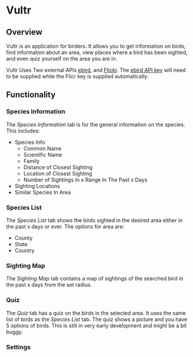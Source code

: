 # Vultr

## Overview
Vultr is an application for birders. It allows you to get information on birds, find information about an area, view places where a bird has been sighted, and even quiz yourself on the area you are in.

Vultr Uses Two external APIs [ebird](https://ebird.org/home), and  [Flickr](https://flickr.com). The [ebird API key](https://ebird.org/api/keygen) will need to be supplied while the Flicr key is supplied automatically.

## Functionality

### Species Information

The _Species Information_ tab is for the general information on the species. This includes:
* Species Info
  - Common Name
  - Scientific Name
  - Family
  - Distance of Closest Sighting
  - Location of Closest Sighting
  - Number of Sightings In x Range In The Past x Days
* Sighting Locations
* Similar Species In Area

### Species List

The _Species List_ tab shows the birds sighted in the desired area either in the past x days or ever. The options for area are:
* County
* State
* Country

### Sighting Map

The _Sighting Map_ tab contains a map of sightings of the searched bird in the past x days from the set radius.

### Quiz

The _Quiz_ tab has a quiz on the birds in the selected area. It uses the same list of birds as the _Species List_ tab. The quiz shows a picture and you have 5 options of birds. This is still in very early development and might be a bit buggy.

### Settings
